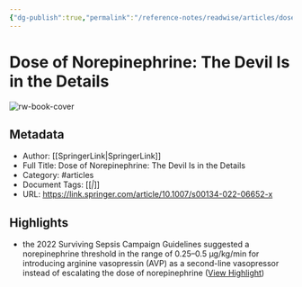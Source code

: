 ```yaml
---
{"dg-publish":true,"permalink":"/reference-notes/readwise/articles/dose-of-norepinephrine-the-devil-is-in-the-details/"}
---
```


# Dose of Norepinephrine: The Devil Is in the Details

![rw-book-cover](https://media.springernature.com/w200/springer-static/cover/journal/134.jpg)

## Metadata
- Author: [[SpringerLink\|SpringerLink]]
- Full Title: Dose of Norepinephrine: The Devil Is in the Details
- Category: #articles
- Document Tags: [[*\|*]] 
- URL: https://link.springer.com/article/10.1007/s00134-022-06652-x

## Highlights
- the 2022 Surviving Sepsis Campaign Guidelines suggested a norepinephrine threshold in the range of 0.25–0.5 μg/kg/min for introducing arginine vasopressin (AVP) as a second-line vasopressor instead of escalating the dose of norepinephrine ([View Highlight](https://read.readwise.io/read/01gzzy83fthz8fx5ab9xysz33f))
